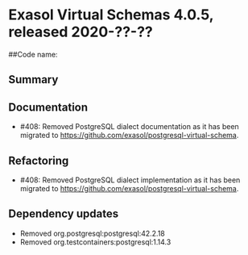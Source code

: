 # Exasol Virtual Schemas 4.0.5, released 2020-??-??

##Code name:

## Summary

## Documentation

* #408: Removed PostgreSQL dialect documentation as it has been migrated to https://github.com/exasol/postgresql-virtual-schema.

## Refactoring

* #408: Removed PostgreSQL dialect implementation as it has been migrated to https://github.com/exasol/postgresql-virtual-schema.

## Dependency updates

* Removed org.postgresql:postgresql:42.2.18
* Removed org.testcontainers:postgresql:1.14.3